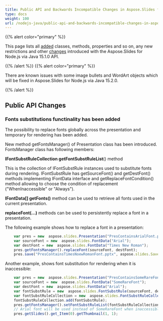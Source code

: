 ```yaml
---
title: Public API and Backwards Incompatible Changes in Aspose.Slides for Node.js via Java 15.1.0
type: docs
weight: 100
url: /nodejs-java/public-api-and-backwards-incompatible-changes-in-aspose-slides-for-java-15-1-0/
---
```


{{% alert color="primary" %}} 

This page lists all [added](/slides/nodejs-java/public-api-and-backwards-incompatible-changes-in-aspose-slides-for-java-15-1-0/) classes, methods, properties and so on, any new restrictions and other [changes](/slides/nodejs-java/public-api-and-backwards-incompatible-changes-in-aspose-slides-for-java-15-1-0/) introduced with the Aspose.Slides for Node.js via Java 15.1.0 API.

{{% /alert %}} {{% alert color="primary" %}} 

There are known issues with some image bullets and WordArt objects which will be fixed in Aspose.Slides for Node.js via Java 15.2.0.

{{% /alert %}} 
## **Public API Changes**
### **Fonts substitutions functinality has been added**
The possibility to replace fonts globally across the presentation and temporary for rendering has been added.

New method getFontsManager() of Presentation class has been introduced. FontsManager class has following members:

**IFontSubstRuleCollection getFontSubstRuleList**() method

This is the collection of IFontSubstRule instances used to substitute fonts during rendering. IFontSubstRule has getSourceFont() and getDestFont() methods implementing IFontData interface and getReplaceFontCondition() method allowing to choose the condition of replacement ("WhenInaccessible" or "Always").

**IFontData[] getFonts()** method can be used to retrieve all fonts used in the current presentation.

**replaceFont(...)** methods can be used to persistently replace a font in a presentation. 

The following example shows how to replace a font in a presentation:

```javascript
    var pres = new  aspose.slides.Presentation("PresContainsArialFont.pptx");
    var sourceFont = new  aspose.slides.FontData("Arial");
    var destFont = new  aspose.slides.FontData("Times New Roman");
    pres.getFontsManager().replaceFont(sourceFont, destFont);
    pres.save("PresContainsTimesNoewRomanFont.pptx", aspose.slides.SaveFormat.Pptx);
```

Another example, shows font substitution for rendering when it is inaccessible:

```javascript
    var pres = new  aspose.slides.Presentation("PresContainsSomeRareFontFont.pptx");
    var sourceFont = new  aspose.slides.FontData("SomeRareFont");
    var destFont = new  aspose.slides.FontData("Arial");
    var fontSubstRule = new  aspose.slides.FontSubstRule(sourceFont, destFont, aspose.slides.FontSubstCondition.WhenInaccessible);
    var fontSubstRuleCollection = new  aspose.slides.FontSubstRuleCollection();
    fontSubstRuleCollection.add(fontSubstRule);
    pres.getFontsManager().setFontSubstRuleList(fontSubstRuleCollection);
    // Arial font will be used instead of SomeRareFont when inaccessible
    pres.getSlides().get_Item(0).getThumbnail(1, 1);
```
